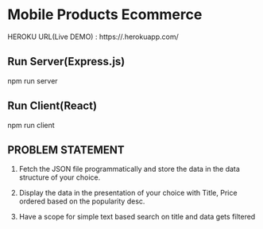 # Mobile Products Ecommerce

HEROKU URL(Live DEMO) : https://.herokuapp.com/

## Run Server(Express.js)

npm run server

## Run Client(React)

npm run client

## PROBLEM STATEMENT

1. Fetch the JSON file programmatically and store the data in the data structure of your choice.

2. Display the data in the presentation of your choice with Title, Price ordered based on the popularity desc.

3. Have a scope for simple text based search on title and data gets filtered
